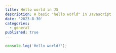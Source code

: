 ```yaml
---
title: Hello world in JS
description: A basic "hello world" in Javascript
date: '2023-8-30'
categories:
  - general
published: true
---
```


```js
console.log('Hello world!');
```

